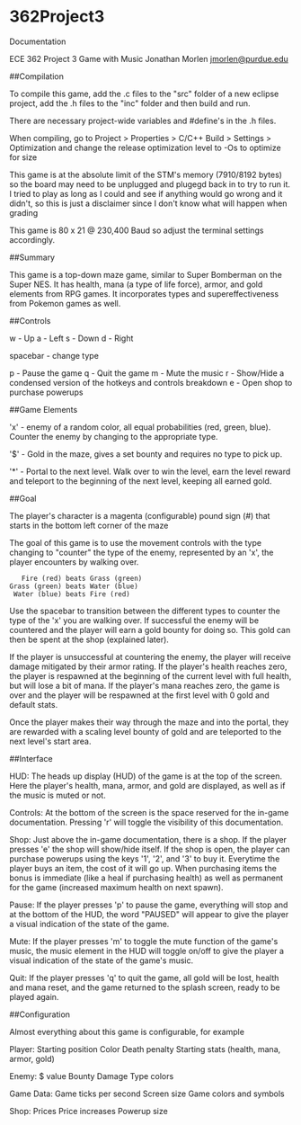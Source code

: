 # 362Project3
Documentation

ECE 362 Project 3 Game with Music
Jonathan Morlen
jmorlen@purdue.edu


##Compilation

To compile this game, add the .c files to the "src" folder of a new eclipse 
project, add the .h files to the "inc" folder and then build and run. 

There are necessary project-wide variables and #define's in the .h files.

When compiling, go to 
Project > Properties > C/C++ Build > Settings > Optimization
and change the release optimization level to -Os to optimize for size

This game is at the absolute limit of the STM's memory (7910/8192 bytes) so the 
board may need to be unplugged and plugegd back in to try to run it. I tried to 
play as long as I could and see if anything would go wrong and it didn't, so 
this is just a disclaimer since I don't know what will happen when grading

This game is 80 x 21 @ 230,400 Baud so adjust the terminal settings accordingly.

##Summary

This game is a top-down maze game, similar to Super Bomberman on the Super NES.
It has health, mana (a type of life force), armor, and gold elements from RPG 
games. It incorporates types and supereffectiveness from Pokemon games as well.

##Controls

w - Up
a - Left
s - Down
d - Right

spacebar - change type

p - Pause the game
q - Quit the game
m - Mute the music
r - Show/Hide a condensed version of the hotkeys and controls breakdown
e - Open shop to purchase powerups

##Game Elements

'x' - enemy of a random color, all equal probabilities (red, green, blue). 
      Counter the enemy by changing to the appropriate type.

'$' - Gold in the maze, gives a set bounty and requires no type to pick up.

'*' - Portal to the next level. Walk over to win the level, earn the level 
	  reward and teleport to the beginning of the next level, keeping all 
	  earned gold.

##Goal

The player's character is a magenta (configurable) pound sign (#) that starts 
in the bottom left corner of the maze

The goal of this game is to use the movement controls with the type changing to 
"counter" the type of the enemy, represented by an 'x', the player encounters by 
walking over.

	   Fire (red) beats Grass (green)
    Grass (green) beats Water (blue)
     Water (blue) beats Fire (red)
     
Use the spacebar to transition between the different types to counter the type
of the 'x' you are walking over. If successful the enemy will be countered and
the player will earn a gold bounty for doing so. This gold can then be spent at 
the shop (explained later).

If the player is unsuccessful at countering the enemy, the player will receive
damage mitigated by their armor rating. If the player's health reaches zero, 
the player is respawned at the beginning of the current level with full health,
but will lose a bit of mana. If the player's 
mana reaches zero, the game is over and the player will be respawned at the 
first level with 0 gold and default stats.

Once the player makes their way through the maze and into the portal, they are 
rewarded with a scaling level bounty of gold and are teleported to the next 
level's start area.

##Interface

HUD:
The heads up display (HUD) of the game is at the top of the screen. Here the 
player's health, mana, armor, and gold are displayed, as well as if the music
is muted or not.

Controls:
At the bottom of the screen is the space reserved for the in-game documentation.
Pressing 'r' will toggle the visibility of this documentation.

Shop:
Just above the in-game documentation, there is a shop. If the player presses 'e'
the shop will show/hide itself. If the shop is open, the player can purchase
powerups using the keys '1', '2', and '3' to buy it. Everytime the player buys
an item, the cost of it will go up. When purchasing items the bonus is immediate
(like a heal if purchasing health) as well as permanent for the game (increased 
maximum health on next spawn).

Pause:
If the player presses 'p' to pause the game, everything will stop and at the
bottom of the HUD, the word "PAUSED" will appear to give the player a visual
indication of the state of the game.

Mute:
If the player presses 'm' to toggle the mute function of the game's music,
the music element in the HUD will toggle on/off to give the player a visual 
indication of the state of the game's music.

Quit:
If the player presses 'q' to quit the game, all gold will be lost, health and 
mana reset, and the game returned to the splash screen, ready to be played 
again.

##Configuration

Almost everything about this game is configurable, for example

Player:
	Starting position
	Color
	Death penalty
	Starting stats (health, mana, armor, gold)
	
Enemy:
	$ value
	Bounty
	Damage
	Type colors
	
Game Data:
	Game ticks per second
	Screen size
	Game colors and symbols
	
Shop:
	Prices
	Price increases
	Powerup size
